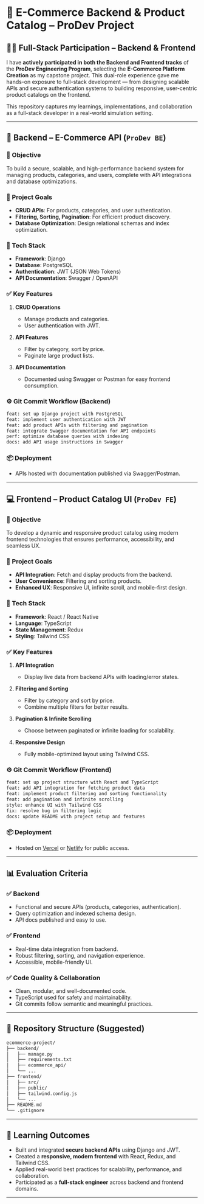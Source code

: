 

# 🛒 E-Commerce Backend & Product Catalog – ProDev Project

## 👨‍💻 Full-Stack Participation – Backend & Frontend

I have **actively participated in both the Backend and Frontend tracks** of the **ProDev Engineering Program**, selecting the **E-Commerce Platform Creation** as my capstone project. This dual-role experience gave me hands-on exposure to full-stack development — from designing scalable APIs and secure authentication systems to building responsive, user-centric product catalogs on the frontend.

This repository captures my learnings, implementations, and collaboration as a full-stack developer in a real-world simulation setting.

---

## 🔧 Backend – E-Commerce API (`ProDev BE`)

### 🎯 Objective

To build a secure, scalable, and high-performance backend system for managing products, categories, and users, complete with API integrations and database optimizations.

### 🚀 Project Goals

- **CRUD APIs**: For products, categories, and user authentication.
- **Filtering, Sorting, Pagination**: For efficient product discovery.
- **Database Optimization**: Design relational schemas and index optimization.

### 🧰 Tech Stack

- **Framework**: Django
- **Database**: PostgreSQL
- **Authentication**: JWT (JSON Web Tokens)
- **API Documentation**: Swagger / OpenAPI

### ✅ Key Features

1. **CRUD Operations**
   - Manage products and categories.
   - User authentication with JWT.

2. **API Features**
   - Filter by category, sort by price.
   - Paginate large product lists.

3. **API Documentation**
   - Documented using Swagger or Postman for easy frontend consumption.

### ⚙️ Git Commit Workflow (Backend)

```bash
feat: set up Django project with PostgreSQL
feat: implement user authentication with JWT
feat: add product APIs with filtering and pagination
feat: integrate Swagger documentation for API endpoints
perf: optimize database queries with indexing
docs: add API usage instructions in Swagger
````

### 📦 Deployment

* APIs hosted with documentation published via Swagger/Postman.

---

## 💻 Frontend – Product Catalog UI (`ProDev FE`)

### 🎯 Objective

To develop a dynamic and responsive product catalog using modern frontend technologies that ensures performance, accessibility, and seamless UX.

### 🚀 Project Goals

* **API Integration**: Fetch and display products from the backend.
* **User Convenience**: Filtering and sorting products.
* **Enhanced UX**: Responsive UI, infinite scroll, and mobile-first design.

### 🧰 Tech Stack

* **Framework**: React / React Native
* **Language**: TypeScript
* **State Management**: Redux
* **Styling**: Tailwind CSS

### ✅ Key Features

1. **API Integration**

   * Display live data from backend APIs with loading/error states.

2. **Filtering and Sorting**

   * Filter by category and sort by price.
   * Combine multiple filters for better results.

3. **Pagination & Infinite Scrolling**

   * Choose between paginated or infinite loading for scalability.

4. **Responsive Design**

   * Fully mobile-optimized layout using Tailwind CSS.

### ⚙️ Git Commit Workflow (Frontend)

```bash
feat: set up project structure with React and TypeScript
feat: add API integration for fetching product data
feat: implement product filtering and sorting functionality
feat: add pagination and infinite scrolling
style: enhance UI with Tailwind CSS
fix: resolve bug in filtering logic
docs: update README with project setup and features
```

### 📦 Deployment

* Hosted on [Vercel](https://vercel.com) or [Netlify](https://netlify.com) for public access.

---

## 📊 Evaluation Criteria

### ✅ Backend

* Functional and secure APIs (products, categories, authentication).
* Query optimization and indexed schema design.
* API docs published and easy to use.

### ✅ Frontend

* Real-time data integration from backend.
* Robust filtering, sorting, and navigation experience.
* Accessible, mobile-friendly UI.

### ✅ Code Quality & Collaboration

* Clean, modular, and well-documented code.
* TypeScript used for safety and maintainability.
* Git commits follow semantic and meaningful practices.

---

## 📂 Repository Structure (Suggested)

```bash
ecommerce-project/
├── backend/
│   ├── manage.py
│   ├── requirements.txt
│   ├── ecommerce_api/
│   └── ...
├── frontend/
│   ├── src/
│   ├── public/
│   ├── tailwind.config.js
│   └── ...
├── README.md
└── .gitignore
```

---

## 🧠 Learning Outcomes

* Built and integrated **secure backend APIs** using Django and JWT.
* Created a **responsive, modern frontend** with React, Redux, and Tailwind CSS.
* Applied real-world best practices for scalability, performance, and collaboration.
* Participated as a **full-stack engineer** across backend and frontend domains.

---
